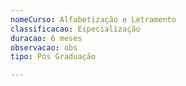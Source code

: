```yaml
---
nomeCurso: Alfabetização e Letramento
classificacao: Especialização
duracao: 6 meses
observacao: obs
tipo: Pós Graduação

---
```


